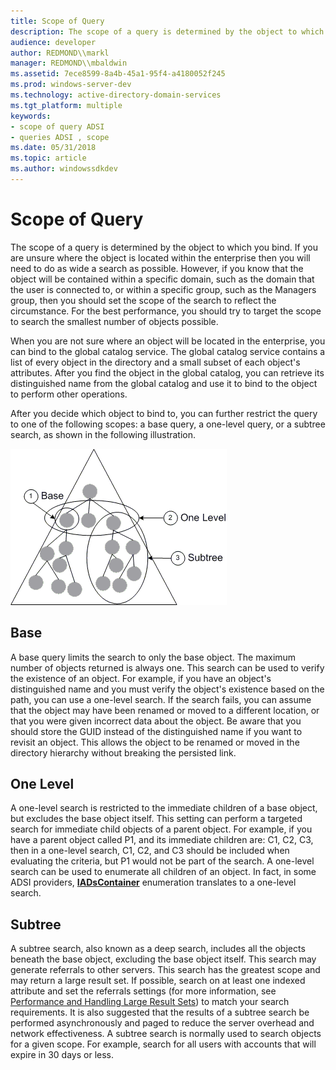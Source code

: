 ```yaml
---
title: Scope of Query
description: The scope of a query is determined by the object to which you bind.
audience: developer
author: REDMOND\\markl
manager: REDMOND\\mbaldwin
ms.assetid: 7ece8599-8a4b-45a1-95f4-a4180052f245
ms.prod: windows-server-dev
ms.technology: active-directory-domain-services
ms.tgt_platform: multiple
keywords:
- scope of query ADSI
- queries ADSI , scope
ms.date: 05/31/2018
ms.topic: article
ms.author: windowssdkdev
---
```


# Scope of Query

The scope of a query is determined by the object to which you bind. If you are unsure where the object is located within the enterprise then you will need to do as wide a search as possible. However, if you know that the object will be contained within a specific domain, such as the domain that the user is connected to, or within a specific group, such as the Managers group, then you should set the scope of the search to reflect the circumstance. For the best performance, you should try to target the scope to search the smallest number of objects possible.

When you are not sure where an object will be located in the enterprise, you can bind to the global catalog service. The global catalog service contains a list of every object in the directory and a small subset of each object's attributes. After you find the object in the global catalog, you can retrieve its distinguished name from the global catalog and use it to bind to the object to perform other operations.

After you decide which object to bind to, you can further restrict the query to one of the following scopes: a base query, a one-level query, or a subtree search, as shown in the following illustration.

![objects at the root of a search for a base, one-level, or subtree search](images/netds6.png)

## Base

A base query limits the search to only the base object. The maximum number of objects returned is always one. This search can be used to verify the existence of an object. For example, if you have an object's distinguished name and you must verify the object's existence based on the path, you can use a one-level search. If the search fails, you can assume that the object may have been renamed or moved to a different location, or that you were given incorrect data about the object. Be aware that you should store the GUID instead of the distinguished name if you want to revisit an object. This allows the object to be renamed or moved in the directory hierarchy without breaking the persisted link.

## One Level

A one-level search is restricted to the immediate children of a base object, but excludes the base object itself. This setting can perform a targeted search for immediate child objects of a parent object. For example, if you have a parent object called P1, and its immediate children are: C1, C2, C3, then in a one-level search, C1, C2, and C3 should be included when evaluating the criteria, but P1 would not be part of the search. A one-level search can be used to enumerate all children of an object. In fact, in some ADSI providers, [**IADsContainer**](/windows/win32/Iads/nn-iads-iadscontainer?branch=master) enumeration translates to a one-level search.

## Subtree

A subtree search, also known as a deep search, includes all the objects beneath the base object, excluding the base object itself. This search may generate referrals to other servers. This search has the greatest scope and may return a large result set. If possible, search on at least one indexed attribute and set the referrals settings (for more information, see [Performance and Handling Large Result Sets](performance-and-handling-large-result-sets.md)) to match your search requirements. It is also suggested that the results of a subtree search be performed asynchronously and paged to reduce the server overhead and network effectiveness. A subtree search is normally used to search objects for a given scope. For example, search for all users with accounts that will expire in 30 days or less.

 

 




